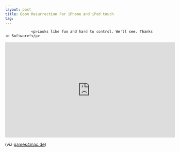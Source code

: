 ```yaml
---
layout: post
title: Doom Resurrection For iPhone and iPod touch
tag: 
---
```



                <p>Looks like fun and hard to control. We'll see. Thanks id Software!</p>
<iframe width="560" height="315" src="https://www.youtube.com/embed/m8KoU_z9MOM&amp;eurl=http%3A%2F%2Fgames4mac.de%2Fcontent_g4m%2Fmeldung.php%3Faction%3Dfullnews%26showcomments%3D1%26id%3D7711&amp;feature=player_embedded" frameborder="0" allowfullscreen></iframe>
<p>(via <a href="http://games4mac.de/content_g4m/meldung.php?action=fullnews&amp;showcomments=1&amp;id=7711">games4mac.de</a>)</p>
            

